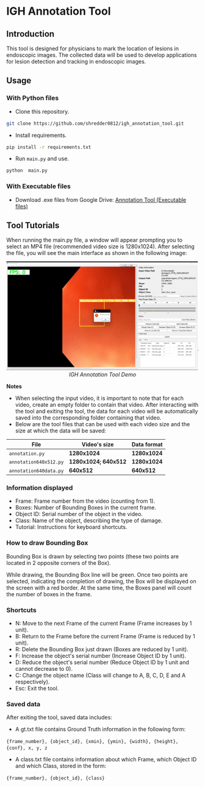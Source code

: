 # IGH Annotation Tool

## Introduction
This tool is designed for physicians to mark the location of lesions in endoscopic images. The collected data will be used to develop applications for lesion detection and tracking in endoscopic images.

## Usage
### With Python files

- Clone this repository.
```bash
git clone https://github.com/shredder0812/igh_annotation_tool.git
```

- Install requirements.
```bash
pip install -r requirements.txt
```

- Run `main.py` and use.
```bash
python  main.py
```
### With Executable files
- Download .exe files from Google Drive: 
<a href="https://drive.google.com/drive/folders/1w7Hv20d_KkRX8ELBXcDjtHqB5vwzFnFq?usp=sharing" target="_blank">Annotation Tool (Executable files)</a>

## Tool Tutorials

When running the main.py file, a window will appear prompting you to select an MP4 file (recommended video size is 1280x1024). After selecting the file, you will see the main interface as shown in the following image:

<p align="center">
  <img src="img/main.png" width=1280><br/>
  <i>IGH Annotation Tool Demo</i>
</p>

**Notes**
- When selecting the input video, it is important to note that for each video, create an empty folder to contain that video. After interacting with the tool and exiting the tool, the data for each video will be automatically saved into the corresponding folder containing that video.
- Below are the tool files that can be used with each video size and the size at which the data will be saved:

| File                   | Video's size           | Data format    |
| ---------------------- | ---------------------- | -------------- |
| `annotation.py`        | **1280x1024**          | **1280x1024**  |
| `annotation640x512.py` | **1280x1024; 640x512** | **1280x1024**  |
| `annotation640data.py` | **640x512**            | **640x512**    |

### Information displayed
- Frame: Frame number from the video (counting from 1).
- Boxes: Number of Bounding Boxes in the current frame.
- Object ID: Serial number of the object in the video.
- Class: Name of the object, describing the type of damage.
- Tutorial: Instructions for keyboard shortcuts.

### How to draw Bounding Box

Bounding Box is drawn by selecting two points (these two points are located in 2 opposite corners of the Box). 

While drawing, the Bounding Box line will be green. Once two points are selected, indicating the completion of drawing, the Box will be displayed on the screen with a red border. At the same time, the Boxes panel will count the number of boxes in the frame.

### Shortcuts

- N: Move to the next Frame of the current Frame (Frame increases by 1 unit).
- B: Return to the Frame before the current Frame (Frame is reduced by 1 unit).
- R: Delete the Bounding Box just drawn (Boxes are reduced by 1 unit).
- F: Increase the object's serial number (Increase Object ID by 1 unit).
- D: Reduce the object's serial number (Reduce Object ID by 1 unit and cannot decrease to 0).
- C: Change the object name (Class will change to A, B, C, D, E and A respectively).
- Esc: Exit the tool.

### Saved data

After exiting the tool, saved data includes:
- A gt.txt file contains Ground Truth information in the following form:
  
`{frame_number}, {object_id}, {xmin}, {ymin}, {width}, {height}, {conf}, x, y, z`

- A class.txt file contains information about which Frame, which Object ID and which Class, stored in the form:
  
 `{frame_number}, {object_id}, {class}`
